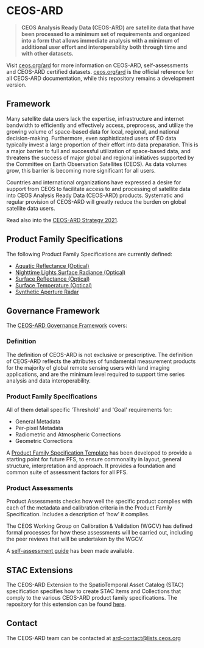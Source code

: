 # CEOS-ARD

> **CEOS Analysis Ready Data (CEOS-ARD) are satellite data that have been processed to a minimum set of requirements and organized into a form that allows immediate analysis with a minimum of additional user effort and interoperability both through time and with other datasets.**

Visit [ceos.org/ard](https://ceos.org/ard) for more information on CEOS-ARD, self-assessments and CEOS-ARD certified datasets.
[ceos.org/ard](https://ceos.org/ard) is the official reference for all CEOS-ARD documentation, while this repository remains a development version.

## Framework

Many satellite data users lack the expertise, infrastructure and internet bandwidth to efficiently and effectively access, preprocess, and utilize the growing volume of space-based data for local, regional, and national decision-making. Furthermore, even sophisticated users of EO data typically invest a large proportion of their effort into data preparation. This is a major barrier to full and successful utilization of space-based data, and threatens the success of major global and regional initiatives supported by the Committee on Earth Observation Satellites (CEOS). As data volumes grow, this barrier is becoming more significant for all users.

Countries and international organizations have expressed a desire for support from CEOS to facilitate access to and processing of satellite data into CEOS Analysis Ready Data (CEOS-ARD) products. Systematic and regular provision of CEOS-ARD will greatly reduce the burden on global satellite data users.

Read also into the [CEOS-ARD Strategy 2021](./CEOS-ARD%20Strategy%202021.pdf).

## Product Family Specifications

The following Product Family Specifications are currently defined:

- [Aquatic Reflectance (Optical)](./Aquatic-Reflectance/README.md)
- [Nighttime Lights Surface Radiance (Optical)](./ANighttime-Lights-Surface-Radiance/README.md)
- [Surface Reflectance (Optical)](./Surface-Reflectance/README.md)
- [Surface Temperature (Optical)](./Surface-Temperature/README.md)
- [Synthetic Aperture Radar](./Synthetic-Aperture-Radar/README.md)

## Governance Framework

The [CEOS-ARD Governance Framework](./CEOS-ARD%20Governance%20Framework%202021.pdf) covers:

### Definition

The definition of CEOS-ARD is not exclusive or prescriptive. The definition of CEOS-ARD reflects the attributes of fundamental measurement products for the majority of global remote sensing users with land imaging applications, and are the minimum level required to support time series analysis and data interoperability.

### Product Family Specifications

All of them detail specific 'Threshold' and 'Goal' requirements for:

- General Metadata
- Per-pixel Metadata
- Radiometric and Atmospheric Corrections
- Geometric Corrections

A [Product Family Specification Template](./Template) has been developed to provide a starting point for future PFS, to ensure commonality in layout, general structure, interpretation and approach. It provides a foundation and common suite of assessment factors for all PFS.

### Product Assessments

Product Assessments checks how well the specific product complies with each of the metadata and calibration criteria in the Product Family Specification. Includes a description of ‘how’ it complies.

The CEOS Working Group on Calibration & Validation (WGCV) has defined formal processes for how these assessments will be carried out, including the peer reviews that will be undertaken by the WGCV.

A [self-assessment guide](./CEOS-ARD%20Self-Assessment%20Guide%202023.pdf) has been made available.

## STAC Extensions

The CEOS-ARD Extension to the SpatioTemporal Asset Catalog (STAC) specification specifies how to create STAC Items and Collections that comply to the various CEOS-ARD product family specifications. The repository for this extension can be found [here](https://github.com/stac-extensions/ceos-ard).

## Contact

The CEOS-ARD team can be contacted at <ard-contact@lists.ceos.org>
